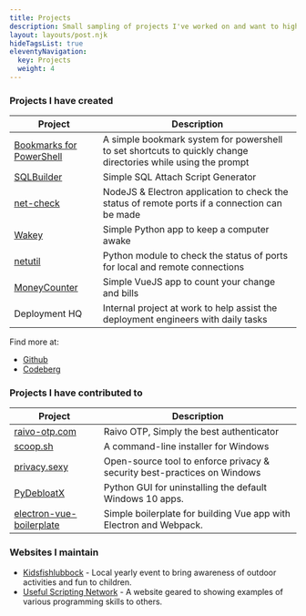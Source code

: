 ```yaml
---
title: Projects
description: Small sampling of projects I've worked on and want to highlight
layout: layouts/post.njk
hideTagsList: true
eleventyNavigation:
  key: Projects
  weight: 4
---
```


### Projects I have created

Project | Description
--------|------------
[Bookmarks for PowerShell](https://codeberg.org/cjerrington/Bookmarks) | A simple bookmark system for powershell to set shortcuts to quickly change directories while using the prompt
[SQLBuilder](https://github.com/cjerrington/SQLBuilder/blob/main/README.md) | Simple SQL Attach Script Generator
[net-check](https://claytonerrington.com/net-check/) | NodeJS & Electron application to check the status of remote ports if a connection can be made
[Wakey](https://github.com/cjerrington/wakey) | Simple Python app to keep a computer awake
[netutil](https://pypi.org/project/netutil/) | Python module to check the status of ports for local and remote connections
[MoneyCounter](https://github.com/cjerrington/MoneyCounter) | Simple VueJS app to count your change and bills
Deployment HQ | Internal project at work to help assist the deployment engineers with daily tasks

Find more at:

- [Github](https://github.com/cjerrington)
- [Codeberg](https://codeberg.org/cjerrington)

### Projects I have contributed to

Project | Description
--------|------------
[raivo-otp.com](https://raivo-otp.com) | Raivo OTP, Simply the best authenticator
[scoop.sh](https://scoop.sh) | A command-line installer for Windows
[privacy.sexy](https://privacy.sexy/) | Open-source tool to enforce privacy & security best-practices on Windows
[PyDebloatX](https://pydebloatx.com/) | Python GUI for uninstalling the default Windows 10 apps.
[electron-vue-boilerplate](https://github.com/oliverfindl/electron-vue-boilerplate) | Simple boilerplate for building Vue app with Electron and Webpack.

### Websites I maintain

- [Kidsfishlubbock](https://kidsfishlubbock.com/) - Local yearly event to bring awareness of outdoor activities and fun to children.
- [Useful Scripting Network](http://usefulscripting.network/) - A website geared to showing examples of various programming skills to others.